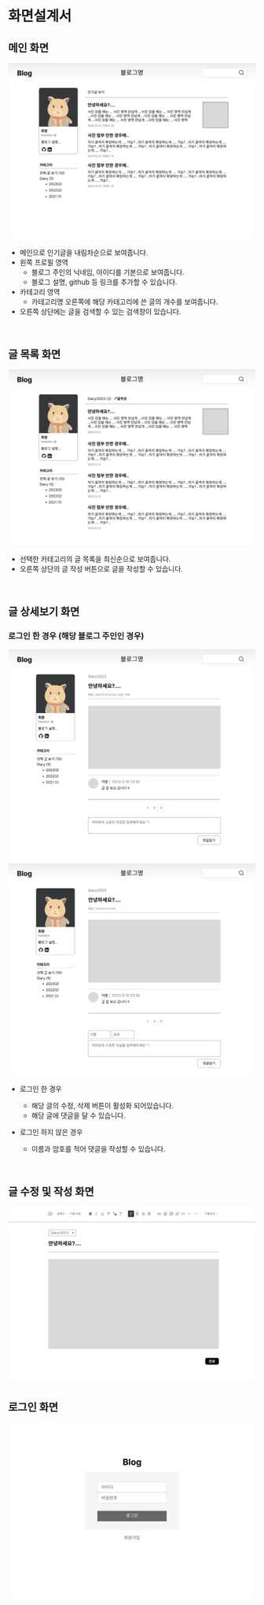 # 화면설계서

## 메인 화면

<img src="./resources/blog-메인.png"/>

<br/>

- 메인으로 인기글을 내림차순으로 보여줍니다.
- 왼쪽 프로필 영역
  - 블로그 주인의 닉네임, 아이디를 기본으로 보여줍니다.
  - 블로그 설명, github 등 링크를 추가할 수 있습니다.
- 카테고리 영역
  - 카테고리명 오른쪽에 해당 카테고리에 쓴 글의 개수를 보여줍니다.
- 오른쪽 상단에는 글을 검색할 수 있는 검색창이 있습니다.

<br/>

## 글 목록 화면

<img src="./resources/blog-글 목록.png"/>

<br/>

- 선택한 카테고리의 글 목록을 최신순으로 보여줍니다.
- 오른쪽 상단의 글 작성 버튼으로 글을 작성할 수 있습니다.

<br/>

## 글 상세보기 화면

### 로그인 한 경우 (해당 블로그 주인인 경우)

<img src="./resources/글상세보기_로그인O.png" />

<img src="./resources/글 상세 보기 - 로그인X.png" />

<br/>

- 로그인 한 경우

  - 해당 글의 수정, 삭제 버튼이 활성화 되어있습니다.
  - 해당 글에 댓글을 달 수 있습니다.

- 로그인 하지 않은 경우
  - 이름과 암호를 적어 댓글을 작성할 수 있습니다.

<br/>

## 글 수정 및 작성 화면

<img src="./resources/글 수정 및 작성.png" />

<br/>

## 로그인 화면

<img src="./resources/blog- 로그인.png"/>
